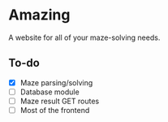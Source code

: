 # Amazing

A website for all of your maze-solving needs.

## To-do

- [x] Maze parsing/solving
- [ ] Database module
- [ ] Maze result GET routes
- [ ] Most of the frontend
